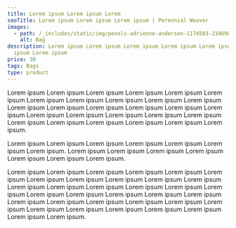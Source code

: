 ```yaml
---
title: Lorem ipsum Lorem ipsum Lorem
seoTitle: Lorem ipsum Lorem ipsum Lorem ipsum | Perennial Weaver
images:
  - path: /_includes/static/img/pexels-adrienne-andersen-1174503-2346986.avif
    alt: Bag
description: Lorem ipsum Lorem ipsum Lorem ipsum Lorem ipsum Lorem ipsum Lorem
  ipsum Lorem ipsum
price: 30
tags: Bags
type: product
---
```

Lorem ipsum Lorem ipsum Lorem ipsum Lorem ipsum Lorem ipsum Lorem ipsum Lorem ipsum Lorem ipsum Lorem ipsum Lorem ipsum Lorem ipsum Lorem ipsum Lorem ipsum Lorem ipsum Lorem ipsum Lorem ipsum Lorem ipsum Lorem ipsum Lorem ipsum Lorem ipsum Lorem ipsum Lorem ipsum Lorem ipsum Lorem ipsum Lorem ipsum Lorem ipsum Lorem ipsum Lorem ipsum.

Lorem ipsum Lorem ipsum Lorem ipsum Lorem ipsum Lorem ipsum Lorem ipsum Lorem ipsum. Lorem ipsum Lorem ipsum Lorem ipsum Lorem ipsum Lorem ipsum Lorem ipsum Lorem ipsum.

Lorem ipsum Lorem ipsum Lorem ipsum Lorem ipsum Lorem ipsum Lorem ipsum Lorem ipsum Lorem ipsum Lorem ipsum Lorem ipsum Lorem ipsum Lorem ipsum Lorem ipsum Lorem ipsum Lorem ipsum Lorem ipsum Lorem ipsum Lorem ipsum Lorem ipsum Lorem ipsum Lorem ipsum Lorem ipsum Lorem ipsum Lorem ipsum Lorem ipsum Lorem ipsum Lorem ipsum Lorem ipsum Lorem ipsum Lorem ipsum Lorem ipsum Lorem ipsum Lorem ipsum Lorem ipsum Lorem ipsum.
